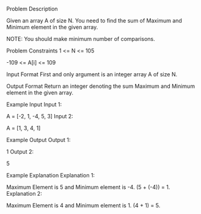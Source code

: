 Problem Description

Given an array A of size N. You need to find the sum of Maximum and Minimum element in the given array.

NOTE: You should make minimum number of comparisons.



Problem Constraints
1 <= N <= 105

-109 <= A[i] <= 109



Input Format
First and only argument is an integer array A of size N.



Output Format
Return an integer denoting the sum Maximum and Minimum element in the given array.



Example Input
Input 1:

 A = [-2, 1, -4, 5, 3]
Input 2:

 A = [1, 3, 4, 1]


Example Output
Output 1:

 1
Output 2:

 5


Example Explanation
Explanation 1:

 Maximum Element is 5 and Minimum element is -4. (5 + (-4)) = 1. 
Explanation 2:

 Maximum Element is 4 and Minimum element is 1. (4 + 1) = 5.
